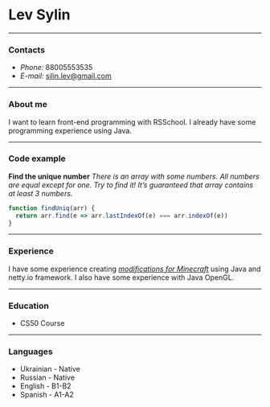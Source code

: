 # Lev Sylin
---
### Contacts
* *Phone:* 88005553535
* *E-mail:* silin.lev@gmail.com
---
### About me
I want to learn front-end programming with RSSchool. I already have some programming experience using Java.

---
### Code example
**Find the unique number**
_There is an array with some numbers. All numbers are equal except for one. Try to find it!
It’s guaranteed that array contains at least 3 numbers._
```javascript
function findUniq(arr) {
  return arr.find(e => arr.lastIndexOf(e) === arr.indexOf(e))
}
```
---
### Experience
I have some experience creating *[modifications for Minecraft](https://www.curseforge.com/minecraft/mc-mods/everlasting-skins)* using Java and netty.io framework. I also have some experience with Java OpenGL.

---
### Education
* CS50 Course
---
### Languages
* Ukrainian - Native
* Russian - Native
* English - B1-B2
* Spanish - A1-A2
